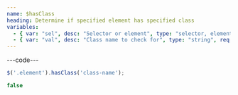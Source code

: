 ```yaml
---
name: $hasClass
heading: Determine if specified element has specified class
variables:
  - { var: "sel", desc: "Selector or element", type: "selector, element", req: true }
  - { var: "val", desc: "Class name to check for", type: "string", req: true }
---
```


---code---

```javascript
$('.element').hasClass('class-name');
```

```javascript
false
```